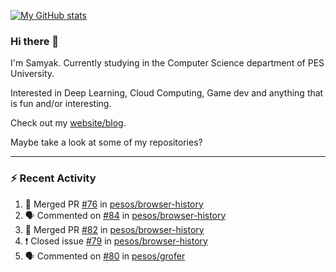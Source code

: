 [![My GitHub stats](https://github-readme-stats.vercel.app/api?username=Samyak2&count_private=true&show_icons=true&theme=gruvbox)](https://github.com/anuraghazra/github-readme-stats)

### Hi there 👋

I'm Samyak. Currently studying in the Computer Science department of PES University.

Interested in Deep Learning, Cloud Computing, Game dev and anything that is fun and/or interesting.

Check out my [website/blog](https://samyak2.github.io/).

Maybe take a look at some of my repositories?

---

### :zap: Recent Activity

<!--START_SECTION:activity-->
1. 🎉 Merged PR [#76](https://github.com/pesos/browser-history/pull/76) in [pesos/browser-history](https://github.com/pesos/browser-history)
2. 🗣 Commented on [#84](https://github.com/pesos/browser-history/issues/84) in [pesos/browser-history](https://github.com/pesos/browser-history)
3. 🎉 Merged PR [#82](https://github.com/pesos/browser-history/pull/82) in [pesos/browser-history](https://github.com/pesos/browser-history)
4. ❗️ Closed issue [#79](https://github.com/pesos/browser-history/issues/79) in [pesos/browser-history](https://github.com/pesos/browser-history)
5. 🗣 Commented on [#80](https://github.com/pesos/grofer/issues/80) in [pesos/grofer](https://github.com/pesos/grofer)
<!--END_SECTION:activity-->
